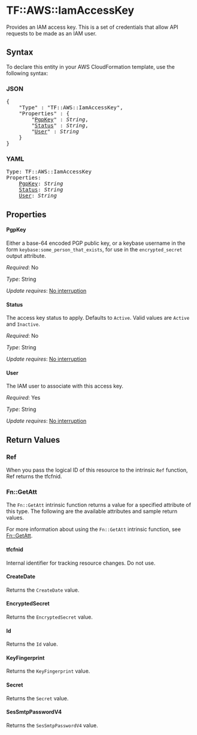 # TF::AWS::IamAccessKey

Provides an IAM access key. This is a set of credentials that allow API requests to be made as an IAM user.

## Syntax

To declare this entity in your AWS CloudFormation template, use the following syntax:

### JSON

<pre>
{
    "Type" : "TF::AWS::IamAccessKey",
    "Properties" : {
        "<a href="#pgpkey" title="PgpKey">PgpKey</a>" : <i>String</i>,
        "<a href="#status" title="Status">Status</a>" : <i>String</i>,
        "<a href="#user" title="User">User</a>" : <i>String</i>
    }
}
</pre>

### YAML

<pre>
Type: TF::AWS::IamAccessKey
Properties:
    <a href="#pgpkey" title="PgpKey">PgpKey</a>: <i>String</i>
    <a href="#status" title="Status">Status</a>: <i>String</i>
    <a href="#user" title="User">User</a>: <i>String</i>
</pre>

## Properties

#### PgpKey

Either a base-64 encoded PGP public key, or a
keybase username in the form `keybase:some_person_that_exists`, for use
in the `encrypted_secret` output attribute.

_Required_: No

_Type_: String

_Update requires_: [No interruption](https://docs.aws.amazon.com/AWSCloudFormation/latest/UserGuide/using-cfn-updating-stacks-update-behaviors.html#update-no-interrupt)

#### Status

The access key status to apply. Defaults to `Active`.
Valid values are `Active` and `Inactive`.

_Required_: No

_Type_: String

_Update requires_: [No interruption](https://docs.aws.amazon.com/AWSCloudFormation/latest/UserGuide/using-cfn-updating-stacks-update-behaviors.html#update-no-interrupt)

#### User

The IAM user to associate with this access key.

_Required_: Yes

_Type_: String

_Update requires_: [No interruption](https://docs.aws.amazon.com/AWSCloudFormation/latest/UserGuide/using-cfn-updating-stacks-update-behaviors.html#update-no-interrupt)

## Return Values

### Ref

When you pass the logical ID of this resource to the intrinsic `Ref` function, Ref returns the tfcfnid.

### Fn::GetAtt

The `Fn::GetAtt` intrinsic function returns a value for a specified attribute of this type. The following are the available attributes and sample return values.

For more information about using the `Fn::GetAtt` intrinsic function, see [Fn::GetAtt](https://docs.aws.amazon.com/AWSCloudFormation/latest/UserGuide/intrinsic-function-reference-getatt.html).

#### tfcfnid

Internal identifier for tracking resource changes. Do not use.

#### CreateDate

Returns the <code>CreateDate</code> value.

#### EncryptedSecret

Returns the <code>EncryptedSecret</code> value.

#### Id

Returns the <code>Id</code> value.

#### KeyFingerprint

Returns the <code>KeyFingerprint</code> value.

#### Secret

Returns the <code>Secret</code> value.

#### SesSmtpPasswordV4

Returns the <code>SesSmtpPasswordV4</code> value.


